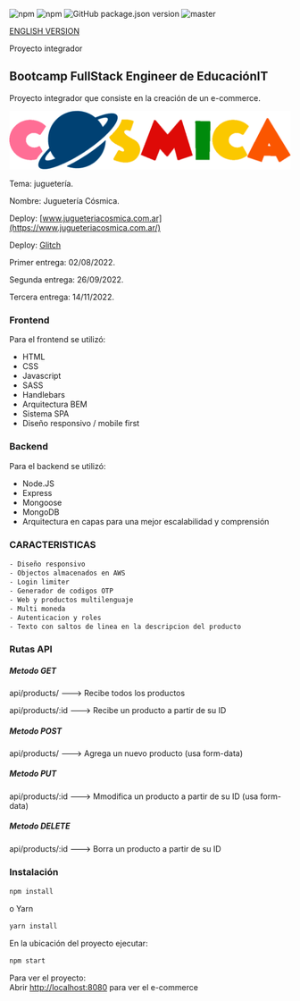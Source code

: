 ![npm](https://img.shields.io/npm/v/npm?color=green)  ![npm](https://img.shields.io/npm/v/express?label=express&logo=Express)  ![GitHub package.json version](https://img.shields.io/github/package-json/v/migmm/e-commerce)  ![master](https://img.shields.io/github/last-commit/migmm/e-commerce)

[ENGLISH VERSION](https://github.com/migmm/e-commerce/blob/main/README.md#) 

Proyecto integrador

## Bootcamp FullStack Engineer de __EducaciónIT__

Proyecto integrador que consiste en la creación de un e-commerce.

 <img src="https://github.com/migmm/e-commerce/blob/main/public/img/logocolor.png" alt="Logo"/>

Tema: juguetería.

Nombre: Juguetería Cósmica.

Deploy: [www.jugueteriacosmica.com.ar](https://www.jugueteriacosmica.com.ar/)

Deploy: [Glitch](https://massive-iridescent-iron.glitch.me/)

Primer entrega: 02/08/2022.

Segunda entrega: 26/09/2022.

Tercera entrega: 14/11/2022.

### Frontend

Para el frontend se utilizó:

- HTML
- CSS
- Javascript
- SASS
- Handlebars
- Arquitectura BEM
- Sistema SPA
- Diseño responsivo / mobile first


### Backend

Para el backend se utilizó:

- Node.JS
- Express
- Mongoose
- MongoDB
- Arquitectura en capas para una mejor escalabilidad y comprensión

### CARACTERISTICAS

    - Diseño responsivo
    - Objectos almacenados en AWS
    - Login limiter
    - Generador de codigos OTP
    - Web y productos multilenguaje
    - Multi moneda
    - Autenticacion y roles
    - Texto con saltos de linea en la descripcion del producto

### Rutas API

##### Metodo GET
api/products/ ---> Recibe todos los productos

api/products/:id ---> Recibe un producto a partir de su ID

##### Metodo POST

api/products/ ---> Agrega un nuevo producto (usa form-data)

##### Metodo PUT

api/products/:id ---> Mmodifica un producto a partir de su ID (usa form-data)

##### Metodo DELETE

api/products/:id ---> Borra un producto a partir de su ID


### Instalación
```bash
npm install
```
o Yarn
```bash
yarn install 
```

 En la ubicación del proyecto ejecutar:

```bash
npm start
```

Para ver el proyecto:<br />
Abrir [http://localhost:8080](http://localhost:8080) para ver el e-commerce
